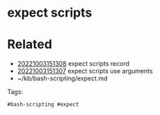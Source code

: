 # expect scripts

# Related

- [20221003151308](/zet/20221003151308/README.md) expect scripts record
- [20221003151307](/zet/20221003151307/README.md) expect scripts use arguments
- ~/kb/bash-scripting/expect.md

Tags:

    #bash-scripting #expect 
